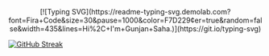 <div align="center">[![Typing SVG](https://readme-typing-svg.demolab.com?font=Fira+Code&size=30&pause=1000&color=F7D229&center=true&random=false&width=435&lines=Hi%2C+I'm+Gunjan+Saha.)](https://git.io/typing-svg)</div>






[![GitHub Streak](https://streak-stats.demolab.com?user=gunjansaha55&theme=dark&mode=weekly)](https://git.io/streak-stats)
